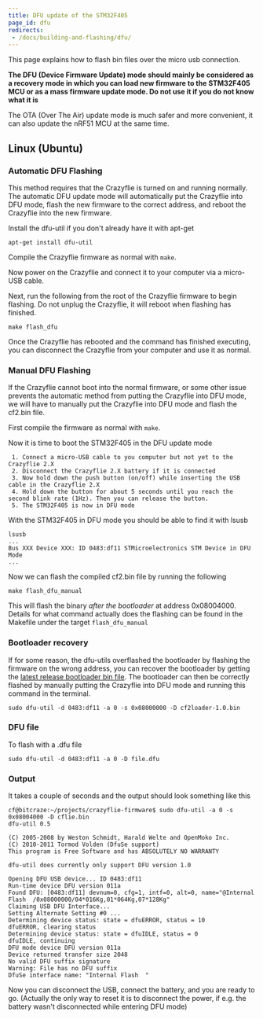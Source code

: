 ```yaml
---
title: DFU update of the STM32F405
page_id: dfu
redirects:
 - /docs/building-and-flashing/dfu/
---
```



This page explains how to flash bin files over the micro usb connection.

__The DFU (Device Firmware Update) mode should mainly be considered as a recovery mode in
which you can load new firmware to the STM32F405 MCU or as a mass firmware update mode. Do not use it if you do not know what it is__

The OTA (Over The
Air) update mode is much safer and more convenient, it can also update the
nRF51 MCU at the same time.


## Linux (Ubuntu)


### Automatic DFU Flashing
This method requires that the Crazyflie is turned on and running normally. The automatic DFU update mode will automatically put the Crazyflie into DFU mode, flash the new firmware to the correct address, and reboot the Crazyflie into the new firmware.

Install the dfu-util if you don\'t already have it with apt-get

    apt-get install dfu-util

Compile the Crazyflie firmware as normal with `make`.

Now power on the Crazyflie and connect it to your computer via a micro-USB cable.

Next, run the following from the root of the Crazyflie firmware to begin flashing. Do not unplug the Crazyflie, it will reboot when flashing has finished.

    make flash_dfu

Once the Crazyflie has rebooted and the command has finished executing, you can disconnect the Crazyflie from your computer and use it as normal.

### Manual DFU Flashing
If the Crazyflie cannot boot into the normal firmware, or some other issue prevents the automatic method from putting the Crazyflie into DFU mode, we will have to manually put the Crazyflie into DFU mode and flash the cf2.bin file.

First compile the firmware as normal with `make`.

Now it is time to boot the STM32F405 in the DFU update mode

     1. Connect a micro-USB cable to you computer but not yet to the Crazyflie 2.X
     2. Disconnect the Crazyflie 2.X battery if it is connected
     3. Now hold down the push button (on/off) while inserting the USB cable in the Crazyflie 2.X
     4. Hold down the button for about 5 seconds until you reach the second blink rate (1Hz). Then you can release the button.
     5. The STM32F405 is now in DFU mode


With the STM32F405 in DFU mode you should be able to find it with lsusb

    lsusb
    ...
    Bus XXX Device XXX: ID 0483:df11 STMicroelectronics STM Device in DFU Mode
    ...

Now we can flash the compiled cf2.bin file by running the following

    make flash_dfu_manual

This will flash the binary _after the bootloader_ at address 0x08004000.
Details for what command actually does the flashing can be found in the Makefile under the 
target `flash_dfu_manual`

### Bootloader recovery

If for some reason, the dfu-utils overflashed the bootloader by flashing the firmware on the wrong address, you can recover the bootloader by getting the [latest release bootloader bin file](https://github.com/bitcraze/crazyflie2-stm-bootloader/releases). The bootloader can then be correctly flashed by manually putting the Crazyflie into DFU mode and running this command in the terminal.

    sudo dfu-util -d 0483:df11 -a 0 -s 0x08000000 -D cf2loader-1.0.bin

### DFU file

To flash with a .dfu file

    sudo dfu-util -d 0483:df11 -a 0 -D file.dfu

### Output

It takes a couple of seconds and the output should look something like
this

    cf@bitcraze:~/projects/crazyflie-firmware$ sudo dfu-util -a 0 -s 0x08004000 -D cflie.bin
    dfu-util 0.5

    (C) 2005-2008 by Weston Schmidt, Harald Welte and OpenMoko Inc.
    (C) 2010-2011 Tormod Volden (DfuSe support)
    This program is Free Software and has ABSOLUTELY NO WARRANTY

    dfu-util does currently only support DFU version 1.0

    Opening DFU USB device... ID 0483:df11
    Run-time device DFU version 011a
    Found DFU: [0483:df11] devnum=0, cfg=1, intf=0, alt=0, name="@Internal Flash  /0x08000000/04*016Kg,01*064Kg,07*128Kg"
    Claiming USB DFU Interface...
    Setting Alternate Setting #0 ...
    Determining device status: state = dfuERROR, status = 10
    dfuERROR, clearing status
    Determining device status: state = dfuIDLE, status = 0
    dfuIDLE, continuing
    DFU mode device DFU version 011a
    Device returned transfer size 2048
    No valid DFU suffix signature
    Warning: File has no DFU suffix
    DfuSe interface name: "Internal Flash  "

Now you can disconnect the USB, connect the battery, and you are ready
to go. (Actually the only way to reset it is to disconnect the power, if
e.g. the battery wasn\'t disconnected while entering DFU mode)
